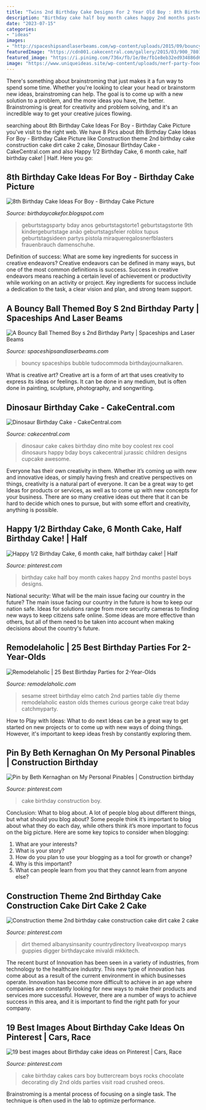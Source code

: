 ```yaml
---
title: "Twins 2nd Birthday Cake Designs For 2 Year Old Boy : 8th Birthday Cake Ideas For Boy"
description: "Birthday cake half boy month cakes happy 2nd months pastel boys designs"
date: "2023-07-15"
categories:
- "ideas"
images:
- "http://spaceshipsandlaserbeams.com/wp-content/uploads/2015/09/bouncy-ball-birthday-party-ideas.jpg.jpg"
featuredImage: "https://cdn001.cakecentral.com/gallery/2015/03/900_780160Gu6m_dinosaur-birthday-cake.jpg"
featured_image: "https://i.pinimg.com/736x/fb/1e/8e/fb1e8eb32ed934886d671668a64e8df9--half-birthday-cakes--months.jpg"
image: "https://www.uniqueideas.site/wp-content/uploads/nerf-party-food-and-cake-table-nerf-gun-party-pinterest-nerf.jpg"
---
```



There's something about brainstroming that just makes it a fun way to spend some time. Whether you're looking to clear your head or brainstorm new ideas, brainstroming can help. The goal is to come up with a new solution to a problem, and the more ideas you have, the better. Brainstroming is great for creativity and problem solving, and it's an incredible way to get your creative juices flowing.

	

		
searching about 8th Birthday Cake Ideas For Boy - Birthday Cake Picture you've visit to the right web. We have 8 Pics about 8th Birthday Cake Ideas For Boy - Birthday Cake Picture like Construction theme 2nd birthday cake construction cake dirt cake 2 cake, Dinosaur Birthday Cake - CakeCentral.com and also Happy 1/2 Birthday Cake, 6 month cake, half birthday cake! | Half. Here you go:
		
    
## 8th Birthday Cake Ideas For Boy - Birthday Cake Picture

<img loading=lazy src="https://www.uniqueideas.site/wp-content/uploads/nerf-party-food-and-cake-table-nerf-gun-party-pinterest-nerf.jpg" onerror="this.onerror=null;this.src='https://tse1.mm.bing.net/th?id=OIP.xg0lON0J1EjTy8BukjWivgHaLD&amp;pid=15.1';" alt="8th Birthday Cake Ideas For Boy - Birthday Cake Picture">

_Source: birthdaycakefor.blogspot.com_

>geburtstagsparty bday anos geburtstagstorte1 geburtstagstorte 9th kindergeburtstage anão geburtstagsfeier roblox tupus geburtstagsideen partys pistola miraqueregalosnerfblasters frauenbrauch damenschuhe. 

	

Definition of success: What are some key ingredients for success in creative endeavors?
Creative endeavors can be defined in many ways, but one of the most common definitions is success. Success in creative endeavors means reaching a certain level of achievement or productivity while working on an activity or project. Key ingredients for success include a dedication to the task, a clear vision and plan, and strong team support.

    
## A Bouncy Ball Themed Boy S 2nd Birthday Party | Spaceships And Laser Beams

<img loading=lazy src="http://spaceshipsandlaserbeams.com/wp-content/uploads/2015/09/bouncy-ball-birthday-party-ideas.jpg.jpg" onerror="this.onerror=null;this.src='https://tse2.mm.bing.net/th?id=OIP.d-nizkOmVHP0cbP4WUdWAgHaLH&amp;pid=15.1';" alt="A Bouncy Ball Themed Boy s 2nd Birthday Party | Spaceships and Laser Beams">

_Source: spaceshipsandlaserbeams.com_

>bouncy spaceships bubble tudocommoda birthdayjournalkaren. 

	

What is creative art?
Creative art is a form of art that uses creativity to express its ideas or feelings. It can be done in any medium, but is often done in painting, sculpture, photography, and songwriting.

    
## Dinosaur Birthday Cake - CakeCentral.com

<img loading=lazy src="https://cdn001.cakecentral.com/gallery/2015/03/900_780160Gu6m_dinosaur-birthday-cake.jpg" onerror="this.onerror=null;this.src='https://tse1.mm.bing.net/th?id=OIP.wYgNfLlsed3LPeaWFBSbkAHaKv&amp;pid=15.1';" alt="Dinosaur Birthday Cake - CakeCentral.com">

_Source: cakecentral.com_

>dinosaur cake cakes birthday dino mite boy coolest rex cool dinosaurs happy bday boys cakecentral jurassic children designs cupcake awesome. 

	

Everyone has their own creativity in them. Whether it’s coming up with new and innovative ideas, or simply having fresh and creative perspectives on things, creativity is a natural part of everyone. It can be a great way to get Ideas for products or services, as well as to come up with new concepts for your business. There are so many creative ideas out there that it can be hard to decide which ones to pursue, but with some effort and creativity, anything is possible.

    
## Happy 1/2 Birthday Cake, 6 Month Cake, Half Birthday Cake! | Half

<img loading=lazy src="https://i.pinimg.com/736x/fb/1e/8e/fb1e8eb32ed934886d671668a64e8df9--half-birthday-cakes--months.jpg" onerror="this.onerror=null;this.src='https://tse4.mm.bing.net/th?id=OIP.CPuI04A77oc7ZNsmcOC--gHaIT&amp;pid=15.1';" alt="Happy 1/2 Birthday Cake, 6 month cake, half birthday cake! | Half">

_Source: pinterest.com_

>birthday cake half boy month cakes happy 2nd months pastel boys designs. 

	

National security: What will be the main issue facing our country in the future?
The main issue facing our country in the future is how to keep our nation safe. Ideas for solutions range from more security cameras to finding new ways to keep citizens safe online. Some ideas are more effective than others, but all of them need to be taken into account when making decisions about the country's future.

    
## Remodelaholic | 25 Best Birthday Parties For 2-Year-Olds

<img loading=lazy src="http://www.remodelaholic.com/wp-content/uploads/2013/01/catch-my-party-sesame-street-party-600x400.jpg" onerror="this.onerror=null;this.src='https://tse4.mm.bing.net/th?id=OIP.mwmyeQ3vnYLjyEdMXhOlLAHaE8&amp;pid=15.1';" alt="Remodelaholic | 25 Best Birthday Parties for 2-Year-Olds">

_Source: remodelaholic.com_

>sesame street birthday elmo catch 2nd parties table diy theme remodelaholic easton olds themes curious george cake treat bday catchmyparty. 

	

How to Play with Ideas: What to do next
Ideas can be a great way to get started on new projects or to come up with new ways of doing things. However, it's important to keep ideas fresh by constantly exploring them.

    
## Pin By Beth Kernaghan On My Personal Pinables | Construction Birthday

<img loading=lazy src="https://i.pinimg.com/originals/0d/66/cd/0d66cda66926622f77f3c3738aed27d7.jpg" onerror="this.onerror=null;this.src='https://tse1.mm.bing.net/th?id=OIP.0d-JNppHsogM4o0rkTkSEgHaJ3&amp;pid=15.1';" alt="Pin by Beth Kernaghan on My Personal Pinables | Construction birthday">

_Source: pinterest.com_

>cake birthday construction boy. 

	

Conclusion: What to blog about.
A lot of people blog about different things, but what should you blog about? Some people think it’s important to blog about what they do each day, while others think it’s more important to focus on the big picture. Here are some key topics to consider when blogging:
1. What are your interests? 
2. What is your story? 
3. How do you plan to use your blogging as a tool for growth or change? 
4. Why is this important? 
5. What can people learn from you that they cannot learn from anyone else?

    
## Construction Theme 2nd Birthday Cake Construction Cake Dirt Cake 2 Cake

<img loading=lazy src="https://s-media-cache-ak0.pinimg.com/originals/56/31/24/5631245b5613f2b771b91015fefe1f3f.jpg" onerror="this.onerror=null;this.src='https://tse3.mm.bing.net/th?id=OIP.sSOMYXhIEOPKWUDwI9AyGwHaJ3&amp;pid=15.1';" alt="Construction theme 2nd birthday cake construction cake dirt cake 2 cake">

_Source: pinterest.com_

>dirt themed albanysinsanity countrydirectory liveatvoxpop marys guppies digger birthdaycake mivaldi mkkitech. 

	

The recent burst of Innovation has been seen in a variety of industries, from technology to the healthcare industry. This new type of innovation has come about as a result of the current environment in which businesses operate. Innovation has become more difficult to achieve in an age where companies are constantly looking for new ways to make their products and services more successful. However, there are a number of ways to achieve success in this area, and it is important to find the right path for your company.

    
## 19 Best Images About Birthday Cake Ideas On Pinterest | Cars, Race

<img loading=lazy src="https://s-media-cache-ak0.pinimg.com/736x/57/cb/6e/57cb6e70f3f6aebe3519a6a741a2f331.jpg" onerror="this.onerror=null;this.src='https://tse3.mm.bing.net/th?id=OIP.3eiq396s0xC4Edi-EVtsnAHaJ3&amp;pid=15.1';" alt="19 best images about Birthday cake ideas on Pinterest | Cars, Race">

_Source: pinterest.com_

>cake birthday cakes cars boy buttercream boys rocks chocolate decorating diy 2nd olds parties visit road crushed oreos. 

	

Brainstroming is a mental process of focusing on a single task. The technique is often used in the lab to optimize performance.

